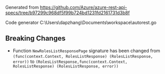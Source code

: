 
Generated from https://github.com/Azure/azure-rest-api-specs/tree/b97299c968df5f99b724bd1231fd2161731d3b8f

Code generator C:\Users\dapzhang\Documents\workspace\autorest.go

## Breaking Changes

- Function `NewRolesListResponsePage` signature has been changed from `(func(context.Context, RolesListResponse) (RolesListResponse, error))` to `(RolesListResponse,func(context.Context, RolesListResponse) (RolesListResponse, error))`

